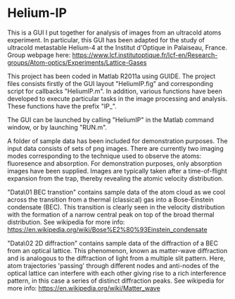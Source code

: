 # Helium-IP

This is a GUI I put together for analysis of images from an ultracold atoms experiment.  In particular, this GUI has been adapted for the study of ultracold metastable Helium-4 at the Institut d'Optique in Palaiseau, France.  Group webpage here:
https://www.lcf.institutoptique.fr/lcf-en/Research-groups/Atom-optics/Experiments/Lattice-Gases

This project has been coded in Matlab R2011a using GUIDE.  The project files consists firstly of the GUI layout "HeliumIP.fig" and corresponding script for callbacks "HeliumIP.m".  In addition, various functions have been developed to execute particular tasks in the image processing and analysis.  These functions have the prefix "IP_".  

The GUI can be launched by calling "HeliumIP" in the Matlab command window, or by launching "RUN.m".

A folder of sample data has been included for demonstration purposes.  The input data consists of sets of png images.  There are currently two imaging modes corresponding to the technique used to observe the atoms: fluoresence and absorption.  For demonstration purposes, only absorption images have been supplied.  Images are typically taken after a time-of-flight expansion from the trap, thereby revealing the atomic velocity distribution.

"Data\01 BEC transtion" contains sample data of the atom cloud as we cool across the transition from a thermal (classical) gas into a Bose-Einstein condensate (BEC).  This transition is clearly seen in the velocity distribution with the formation of a narrow central peak on top of the broad thermal distribution.  See wikipedia for more info:
https://en.wikipedia.org/wiki/Bose%E2%80%93Einstein_condensate

"Data\02 2D diffraction" contains sample data of the diffraction of a BEC from an optical lattice.  This phenomenon, known as matter-wave diffraction and is analogous to the diffraction of light from a multiple slit pattern.  Here, atom trajectories 'passing' through different nodes and anti-nodes of the optical lattice can interfere with each other giving rise to a rich interference pattern, in this case a series of distinct diffraction peaks.  See wikipedia for more info:
https://en.wikipedia.org/wiki/Matter_wave

